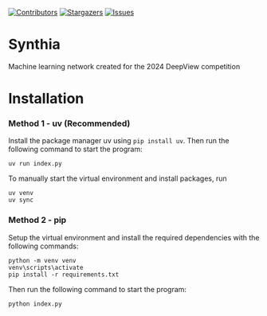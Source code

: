 [![Contributors][contributors-shield]][contributors-url]
[![Stargazers][stars-shield]][stars-url]
[![Issues][issues-shield]][issues-url]

# Synthia
Machine learning network created for the 2024 DeepView competition


# Installation
### Method 1 - uv (Recommended)
Install the package manager uv using `pip install uv`. Then run the following command to start the program:
```
uv run index.py
```


To manually start the virtual environment and install packages, run
```
uv venv
uv sync
```

### Method 2 - pip
Setup the virtual environment and install the required dependencies with the following commands:
```
python -m venv venv
venv\scripts\activate
pip install -r requirements.txt
```

Then run the following command to start the program:
```
python index.py
```



[contributors-shield]: https://img.shields.io/github/contributors/jasonkwok475/Nova.svg?style=for-the-badge
[contributors-url]: https://github.com/jasonkwok475/Nova/graphs/contributors
[stars-shield]: https://img.shields.io/github/stars/jasonkwok475/Nova.svg?style=for-the-badge
[stars-url]: https://github.com/jasonkwok475/Nova/stargazers
[issues-shield]: https://img.shields.io/github/issues/jasonkwok475/Nova.svg?style=for-the-badge
[issues-url]: https://github.com/jasonkwok475/Nova/issues